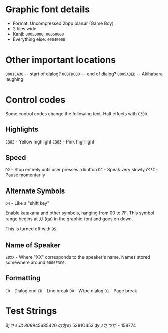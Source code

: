 # Graphic font details
* Format: Uncompressed 2bpp planar (Game Boy)
* 2 tiles wide
* Kanji: `00050000`, `00060000`
* Everything else: `00040000`

# Other important locations
`0001CA30` -- start of dialog?
`000FDC00` -- end of dialog?
`0005A3ED` -- Akihabara laughing

# Control codes
Some control codes change the following text.
Halt effects with `C300`.

## Highlights
`C302` - Yellow highlight
`C303` - Pink highlight

## Speed
`D2` - Stop entirely until user presses a button
`DC` - Speak very slowly
`C93C` - Pause momentarily

## Alternate Symbols
`D4` - Like a "shift key"

Enable katakana and other symbols, ranging from 00 to 7F.
This symbol range begins at ガ (ga) in the graphic font and goes on down.

This is turned off with `D5`.

## Name of Speaker
`E0XX` - Where "XX" corresponds to the speaker's name.
Names stored somewhere around `0006F3C0`.

## Formatting
`C0` - Dialog end
`CD` - Line break
`D0` - Wipe dialog
`D1` - Page break

# Test Strings
町*さんは
8099*45685420
の方の
53810453
あいさつが - 158774
